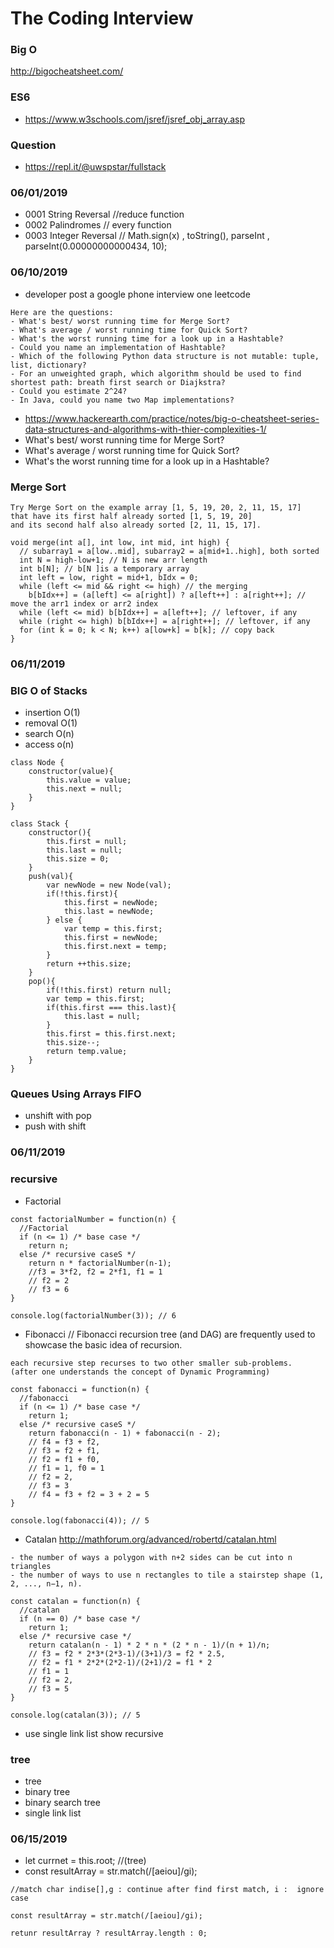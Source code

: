 # The Coding Interview
### Big O
http://bigocheatsheet.com/

### ES6
- https://www.w3schools.com/jsref/jsref_obj_array.asp
 
### Question
- https://repl.it/@uwspstar/fullstack

### 06/01/2019
- 0001 String Reversal  //reduce function
- 0002 Palindromes  // every function
- 0003 Integer Reversal // Math.sign(x) , toString(), parseInt , parseInt(0.00000000000434, 10); 
### 06/10/2019
- developer post a google phone interview one  leetcode
```The interview lasts for about half an hour. In the beginning I gave an elevated pitch on my experience. Then there came eight technical questions.
Here are the questions:
- What's best/ worst running time for Merge Sort?
- What's average / worst running time for Quick Sort?
- What's the worst running time for a look up in a Hashtable?
- Could you name an implementation of Hashtable?
- Which of the following Python data structure is not mutable: tuple, list, dictionary?
- For an unweighted graph, which algorithm should be used to find shortest path: breath first search or Diajkstra?
- Could you estimate 2^24?
- In Java, could you name two Map implementations?
```
- https://www.hackerearth.com/practice/notes/big-o-cheatsheet-series-data-structures-and-algorithms-with-thier-complexities-1/
- What's best/ worst running time for Merge Sort?
- What's average / worst running time for Quick Sort?
- What's the worst running time for a look up in a Hashtable?
### Merge Sort
```
Try Merge Sort on the example array [1, 5, 19, 20, 2, 11, 15, 17] 
that have its first half already sorted [1, 5, 19, 20] 
and its second half also already sorted [2, 11, 15, 17]. 

void merge(int a[], int low, int mid, int high) {
  // subarray1 = a[low..mid], subarray2 = a[mid+1..high], both sorted
  int N = high-low+1; // N is new arr length
  int b[N]; // b[N ]is a temporary array
  int left = low, right = mid+1, bIdx = 0;
  while (left <= mid && right <= high) // the merging
    b[bIdx++] = (a[left] <= a[right]) ? a[left++] : a[right++]; // move the arr1 index or arr2 index
  while (left <= mid) b[bIdx++] = a[left++]; // leftover, if any
  while (right <= high) b[bIdx++] = a[right++]; // leftover, if any
  for (int k = 0; k < N; k++) a[low+k] = b[k]; // copy back
}

```
### 06/11/2019
### BIG O of Stacks
- insertion O(1)
- removal O(1)
- search O(n)
- access o(n)
```
class Node {
    constructor(value){
        this.value = value;
        this.next = null;
    }
}

class Stack {
    constructor(){
        this.first = null;
        this.last = null;
        this.size = 0;
    }
    push(val){
        var newNode = new Node(val);
        if(!this.first){
            this.first = newNode;
            this.last = newNode;
        } else {
            var temp = this.first;
            this.first = newNode;
            this.first.next = temp;
        }
        return ++this.size;
    }
    pop(){
        if(!this.first) return null;
        var temp = this.first;
        if(this.first === this.last){
            this.last = null;
        }
        this.first = this.first.next;
        this.size--;
        return temp.value;
    }
}
```
### Queues Using Arrays FIFO
- unshift with pop
- push with shift
### 06/11/2019
### recursive
- Factorial
```
const factorialNumber = function(n) {
  //Factorial
  if (n <= 1) /* base case */
    return n;
  else /* recursive caseS */
    return n * factorialNumber(n-1); 
    //f3 = 3*f2, f2 = 2*f1, f1 = 1
    // f2 = 2
    // f3 = 6
}

console.log(factorialNumber(3)); // 6
```
- Fibonacci // Fibonacci recursion tree (and DAG) are frequently used to showcase the basic idea of recursion.
```
each recursive step recurses to two other smaller sub-problems. 
(after one understands the concept of Dynamic Programming) 

const fabonacci = function(n) {
  //fabonacci
  if (n <= 1) /* base case */
    return 1;
  else /* recursive caseS */
    return fabonacci(n - 1) + fabonacci(n - 2); 
    // f4 = f3 + f2, 
    // f3 = f2 + f1, 
    // f2 = f1 + f0,
    // f1 = 1, f0 = 1
    // f2 = 2,
    // f3 = 3
    // f4 = f3 + f2 = 3 + 2 = 5
}

console.log(fabonacci(4)); // 5
```
- Catalan http://mathforum.org/advanced/robertd/catalan.html
```
- the number of ways a polygon with n+2 sides can be cut into n triangles
- the number of ways to use n rectangles to tile a stairstep shape (1, 2, ..., n−1, n).
```
```
const catalan = function(n) {
  //catalan
  if (n == 0) /* base case */
    return 1;
  else /* recursive case */
    return catalan(n - 1) * 2 * n * (2 * n - 1)/(n + 1)/n;
    // f3 = f2 * 2*3*(2*3-1)/(3+1)/3 = f2 * 2.5, 
    // f2 = f1 * 2*2*(2*2-1)/(2+1)/2 = f1 * 2
    // f1 = 1
    // f2 = 2,
    // f3 = 5
}

console.log(catalan(3)); // 5
```
- use single link list show recursive

### tree
- tree
- binary tree
- binary search tree
- single link list
### 06/15/2019
- let currnet = this.root; //(tree) 
- const resultArray = str.match(/[aeiou]/gi); 
``` 
//match char indise[],g : continue after find first match, i :  ignore case

const resultArray = str.match(/[aeiou]/gi);

retunr resultArray ? resultArray.length : 0;

```
